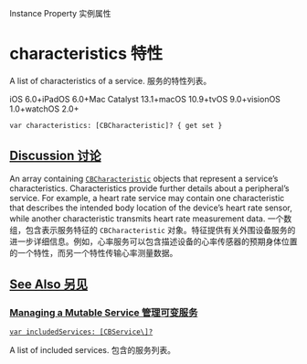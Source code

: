 Instance Property 实例属性

# characteristics 特性

A list of characteristics of a service.
服务的特性列表。

iOS 6.0+iPadOS 6.0+Mac Catalyst 13.1+macOS 10.9+tvOS 9.0+visionOS 1.0+watchOS 2.0+

```
var characteristics: [CBCharacteristic]? { get set }
```



## [Discussion 讨论](https://developer.apple.com/documentation/corebluetooth/cbmutableservice/characteristics#Discussion)

An array containing [`CBCharacteristic`](https://developer.apple.com/documentation/corebluetooth/cbcharacteristic) objects that represent a service’s characteristics. Characteristics provide further details about a peripheral’s service. For example, a heart rate service may contain one characteristic that describes the intended body location of the device’s heart rate sensor, while another characteristic transmits heart rate measurement data.
一个数组，包含表示服务特征的 `CBCharacteristic` 对象。特征提供有关外围设备服务的进一步详细信息。例如，心率服务可以包含描述设备的心率传感器的预期身体位置的一个特性，而另一个特性传输心率测量数据。



## [See Also 另见](https://developer.apple.com/documentation/corebluetooth/cbmutableservice/characteristics#see-also)

### [Managing a Mutable Service 管理可变服务](https://developer.apple.com/documentation/corebluetooth/cbmutableservice/characteristics#Managing-a-Mutable-Service)

[`var includedServices: [CBService\]?`](https://developer.apple.com/documentation/corebluetooth/cbmutableservice/includedservices)

A list of included services.
包含的服务列表。

